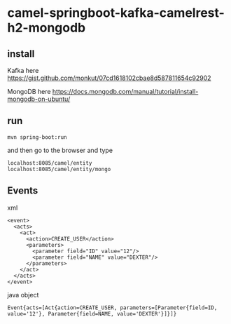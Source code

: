# camel-springboot-kafka-camelrest-h2-mongodb

## install
Kafka
here
https://gist.github.com/monkut/07cd1618102cbae8d587811654c92902

MongoDB
here
https://docs.mongodb.com/manual/tutorial/install-mongodb-on-ubuntu/


## run

```
mvn spring-boot:run
```


and then go to the browser and type

```
localhost:8085/camel/entity
localhost:8085/camel/entity/mongo
```


## Events 

xml 

```
<event>
  <acts>
    <act>
      <action>CREATE_USER</action>
      <parameters>
        <parameter field="ID" value="12"/>
        <parameter field="NAME" value="DEXTER"/>
      </parameters>
    </act>
  </acts>
</event>

```

java object

```
Event{acts=[Act{action=CREATE_USER, parameters=[Parameter{field=ID, value='12'}, Parameter{field=NAME, value='DEXTER'}]}]}
```